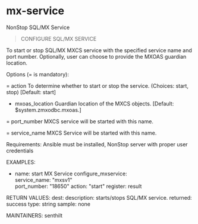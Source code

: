 # mx-service
NonStop SQL/MX Service
> CONFIGURE SQL/MX SERVICE

  To start or stop SQL/MX MXCS service with the specified service name and port number. Optionally, user can choose to provide the
  MXOAS guardian location.

Options (= is mandatory):

= action
        To determine whether to start or stop the service. (Choices: start, stop) [Default: start]

- mxoas_location
        Guardian location of the MXCS objects. [Default: $system.zmxodbc.mxoas.]

= port_number
        MXCS service will be started with this name.

= service_name
        MXCS Service will be started with this name.

Requirements:  Ansible must be installed, NonStop server with proper user credentials

EXAMPLES:
- name: start MX Service
  configure_mxservice:    
    service_name: "mxsv1"    
    port_number: "18650"
    action: "start"
  register: result

RETURN VALUES:
dest:
    description: starts/stops SQL/MX service.
    returned: success
    type: string
    sample: none


MAINTAINERS: senthilt
